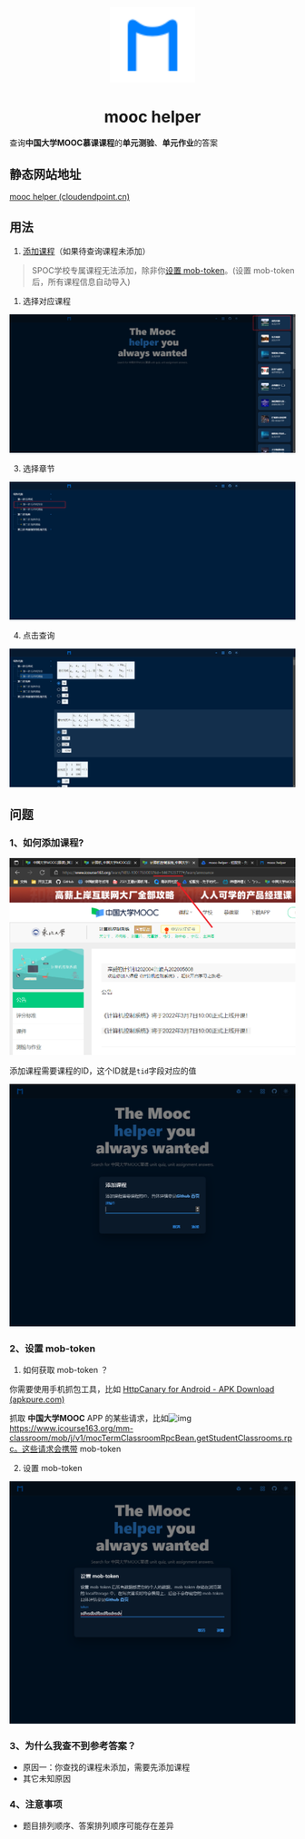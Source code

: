 <p align="center">
  <a href="https://github.com/lujunji-xiaolu/mooc-helper" rel="noopener" target="_blank"><img width="150" src="./public/logo.svg" alt="mooc helper logo"></a>
</p>

<h1 align="center">mooc helper</h1>

查询**中国大学MOOC慕课课程**的**单元测验**、**单元作业**的答案

## 静态网站地址

[mooc helper (cloudendpoint.cn)](https://mooc-helper.web.cloudendpoint.cn/)

## 用法

1. [添加课程](#addCourse)（如果待查询课程未添加）

> SPOC学校专属课程无法添加，除非你[设置 mob-token](#setMobToken)。(设置 mob-token 后，所有课程信息自动导入)

1. 选择对应课程

![选择课程](./docs/images/选择课程.png)

3. 选择章节

![选择章节](./docs/images/选择章节.png)

4. 点击查询

![点击查询](./docs/images/点击查询.png)

## 问题

### 1、如何添加课程?<a name="addCourse"></a>

![课程 id](./docs/images/课程id.png)

添加课程需要课程的ID，这个ID就是`tid`字段对应的值

![添加课程](./docs/images/添加课程.png)

### 2、设置 mob-token<a name="setMobToken"></a>

1. 如何获取 mob-token ？

你需要使用手机抓包工具，比如 [HttpCanary for Android - APK Download (apkpure.com)](https://apkpure.com/httpcanary-—-http-sniffer-capture-analysis/com.guoshi.httpcanary)

抓取 **中国大学MOOC** APP 的某些请求，比如![img](file:///C:\Users\lujun\AppData\Roaming\Tencent\QQTempSys\8LDO48C$8@[GWU0353$FOVS.png)https://www.icourse163.org/mm-classroom/mob/j/v1/mocTermClassroomRpcBean.getStudentClassrooms.rpc。这些请求会携带 mob-token

2. 设置 mob-token

![设置mob-token](./docs/images/设置mob-token.png)

### 3、为什么我查不到参考答案？

- 原因一：你查找的课程未添加，需要先添加课程
- 其它未知原因

### 4、注意事项

- 题目排列顺序、答案排列顺序可能存在差异
